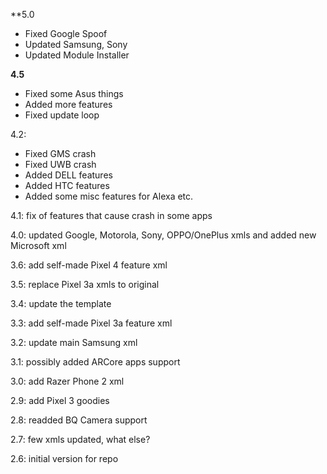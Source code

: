 **5.0
- Fixed Google Spoof
- Updated Samsung, Sony
- Updated Module Installer

**4.5**    
- Fixed some Asus things
- Added more features 
- Fixed update loop

4.2: 
- Fixed GMS crash
- Fixed UWB crash
- Added DELL features
- Added HTC features
- Added some misc features for Alexa etc. 

4.1: fix of features that cause crash in some apps

4.0: updated Google, Motorola, Sony, OPPO/OnePlus xmls and added new Microsoft xml

3.6: add self-made Pixel 4 feature xml

3.5: replace Pixel 3a xmls to original

3.4: update the template

3.3: add self-made Pixel 3a feature xml

3.2: update main Samsung xml

3.1: possibly added ARCore apps support

3.0: add Razer Phone 2 xml

2.9: add Pixel 3 goodies

2.8: readded BQ Camera support

2.7: few xmls updated, what else?

2.6: initial version for repo
